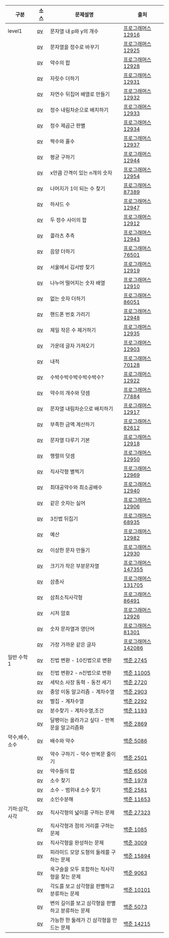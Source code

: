 |구분|소스|문제설명|출처|
|--|--|--|--|
|level1|[py](./level1/12916.py)|문자열 내 p와 y의 개수|[프로그래머스 12916](https://school.programmers.co.kr/learn/courses/30/lessons/12916)|
||[py](./level1/12925.py)|문자열을 정수로 바꾸기|[프로그래머스 12925](https://school.programmers.co.kr/learn/courses/30/lessons/12925)|
||[py](./level1/12928.py)|약수의 합|[프로그래머스 12928](https://school.programmers.co.kr/learn/courses/30/lessons/12928)|
||[py](./level1/12931.py)|자릿수 더하기|[프로그래머스 12931](https://school.programmers.co.kr/learn/courses/30/lessons/12931)|
||[py](./level1/12932.py)|자연수 뒤집어 배열로 만들기|[프로그래머스 12932](https://school.programmers.co.kr/learn/courses/30/lessons/12932)|
||[py](./level1/12933.py)|정수 내림차순으로 배치하기|[프로그래머스 12933](https://school.programmers.co.kr/learn/courses/30/lessons/12933)|
||[py](./level1/12934.py)|정수 제곱근 판별|[프로그래머스 12934](https://school.programmers.co.kr/learn/courses/30/lessons/12934)|
||[py](./level1/12937.py)|짝수와 홀수|[프로그래머스 12937](https://school.programmers.co.kr/learn/courses/30/lessons/12937)|
||[py](./level1/12944.py)|평균 구하기|[프로그래머스 12944](https://school.programmers.co.kr/learn/courses/30/lessons/12944)|
||[py](./level1/12954.py)|x만큼 간격이 있는 n개의 숫자|[프로그래머스 12954](https://school.programmers.co.kr/learn/courses/30/lessons/12954)|
||[py](./level1/87389.py)|나머지가 1이 되는 수 찾기|[프로그래머스 87389](https://school.programmers.co.kr/learn/courses/30/lessons/87389)|
||[py](./level1/12947.py)|하샤드 수|[프로그래머스 12947](https://school.programmers.co.kr/learn/courses/30/lessons/12947)|
||[py](./level1/12912.py)|두 정수 사이의 합|[프로그래머스 12912](https://school.programmers.co.kr/learn/courses/30/lessons/12912)|
||[py](./level1/12943.py)|콜라츠 추측|[프로그래머스 12943](https://school.programmers.co.kr/learn/courses/30/lessons/12943)|
||[py](./level1/76501.py)|음양 더하기|[프로그래머스 76501](https://school.programmers.co.kr/learn/courses/30/lessons/76501)|
||[py](./level1/12919.py)|서울에서 김서방 찾기|[프로그래머스 12919](https://school.programmers.co.kr/learn/courses/30/lessons/12919)|
||[py](./level1/12910.py)|나누어 떨어지는 숫자 배열|[프로그래머스 12910](https://school.programmers.co.kr/learn/courses/30/lessons/12910)|
||[py](./level1/86051.py)|없는 숫자 더하기|[프로그래머스 86051](https://school.programmers.co.kr/learn/courses/30/lessons/86051)|
||[py](./level1/12948.py)|핸드폰 번호 가리기|[프로그래머스 12948](https://school.programmers.co.kr/learn/courses/30/lessons/12948)|
||[py](./level1/12935.py)|제일 작은 수 제거하기|[프로그래머스 12935](https://school.programmers.co.kr/learn/courses/30/lessons/12935)|
||[py](./level1/12903.py)|가운데 글자 가져오기|[프로그래머스 12903](https://school.programmers.co.kr/learn/courses/30/lessons/12903)|
||[py](./level1/70128.py)|내적|[프로그래머스 70128](https://school.programmers.co.kr/learn/courses/30/lessons/70128)|
||[py](./level1/12922.py)|수박수박수박수박수박수?|[프로그래머스 12922](https://school.programmers.co.kr/learn/courses/30/lessons/12922)|
||[py](./level1/77884.py)|약수의 개수와 덧셈|[프로그래머스 77884](https://school.programmers.co.kr/learn/courses/30/lessons/77884)|
||[py](./level1/12917.py)|문자열 내림차순으로 배치하기|[프로그래머스 12917](https://school.programmers.co.kr/learn/courses/30/lessons/12917)|
||[py](./level1/82612.py)|부족한 금액 계산하기|[프로그래머스 82612](https://school.programmers.co.kr/learn/courses/30/lessons/82612)|
||[py](./level1/12918.py)|문자열 다루기 기본|[프로그래머스 12918](https://school.programmers.co.kr/learn/courses/30/lessons/12918)|
||[py](./level1/12950.py)|행렬의 덧셈|[프로그래머스 12950](https://school.programmers.co.kr/learn/courses/30/lessons/12950)|
||[py](./level1/12969.py)|직사각형 별찍기|[프로그래머스 12969](https://school.programmers.co.kr/learn/courses/30/lessons/12969)|
||[py](./level1/12940.py)|최대공약수와 최소공배수|[프로그래머스 12940](https://school.programmers.co.kr/learn/courses/30/lessons/12940)|
||[py](./level1/12906.py)|같은 숫자는 싫어|[프로그래머스 12906](https://school.programmers.co.kr/learn/courses/30/lessons/12906)|
||[py](./level1/68935.py)|3진법 뒤집기|[프로그래머스 68935](https://school.programmers.co.kr/learn/courses/30/lessons/68935)|
||[py](./level1/12982.py)|예산|[프로그래머스 12982](https://school.programmers.co.kr/learn/courses/30/lessons/12982)|
||[py](./level1/12930.py)|이상한 문자 만들기|[프로그래머스 12930](https://school.programmers.co.kr/learn/courses/30/lessons/12930)|
||[py](./level1/147355.py)|크기가 작은 부분문자열|[프로그래머스 147355](https://school.programmers.co.kr/learn/courses/30/lessons/147355)|
||[py](./level1/131705.py)|삼총사|[프로그래머스 131705](https://school.programmers.co.kr/learn/courses/30/lessons/131705)|
||[py](./level1/86491.py)|삼최소직사각형|[프로그래머스 86491](https://school.programmers.co.kr/learn/courses/30/lessons/86491)|
||[py](./level1/12926.py)|시저 암호|[프로그래머스 12926](https://school.programmers.co.kr/learn/courses/30/lessons/12926)|
||[py](./level1/81301.py)|숫자 문자열과 영단어|[프로그래머스 81301](https://school.programmers.co.kr/learn/courses/30/lessons/81301)|
||[py](./level1/142086.py)|가장 가까운 같은 글자|[프로그래머스 142086](https://school.programmers.co.kr/learn/courses/30/lessons/142086)|
|일반 수학 1|[py](./NomalMath/2745.py)|진법 변환 - 10진법으로 변환|[백준 2745](https://www.acmicpc.net/problem/2745)|
||[py](./NomalMath/11005.py)|진법 변환2 - n진법으로 변환|[백준 11005](https://www.acmicpc.net/problem/11005)|
||[py](./NomalMath/2720.py)|세탁소 사장 동혁 - 동전 세기|[백준 2720](https://www.acmicpc.net/problem/2720)|
||[py](./NomalMath/2903.py)|중앙 이동 알고리즘 - 계차수열|[백준 2903](https://www.acmicpc.net/problem/2903)|
||[py](./NomalMath/2292.py)|벌집 - 계차수열|[백준 2292](https://www.acmicpc.net/problem/2292)|
||[py](./NomalMath/1193.py)|분수찾기 - 계차수열,조건|[백준 1193](https://www.acmicpc.net/problem/1193)|
||[py](./NomalMath/2869.py)|달팽이는 올라가고 싶다 - 반복문을 알고리즘화|[백준 2869](https://www.acmicpc.net/problem/2869)|
|약수,배수,소수|[py](./Factor_Multiple/5086.py)|배수와 약수|[백준 5086](https://www.acmicpc.net/problem/5086)|
||[py](./Factor_Multiple/2501.py)|약수 구하기 - 약수 반복문 줄이기|[백준 2501](https://www.acmicpc.net/problem/2501)|
||[py](./Factor_Multiple/6506.py)|약수들의 합|[백준 6506](https://www.acmicpc.net/problem/6506)|
||[py](./Factor_Multiple/1978.py)|소수 찾기|[백준 1978](https://www.acmicpc.net/problem/1978)|
||[py](./Factor_Multiple/2581.py)|소수 - 범위내 소수 찾기|[백준 2581](https://www.acmicpc.net/problem/2581)|
||[py](./Factor_Multiple/11653.py)|소인수분해|[백준 11653](https://www.acmicpc.net/problem/11653)|
|기하:삼각,사각|[py](./geometry_tri-squre/27323.py)|직사각형의 넓이를 구하는 문제|[백준 27323](https://www.acmicpc.net/problem/27323)|
||[py](./geometry_tri-squre/1085.py)|직사각형과 점의 거리를 구하는 문제|[백준 1085](https://www.acmicpc.net/problem/1085)|
||[py](./geometry_tri-squre/3009.py)|직사각형을 완성하는 문제|[백준 3009](https://www.acmicpc.net/problem/3009)|
||[py](./geometry_tri-squre/15894.py)|피라미드 모양 도형의 둘레를 구하는 문제|[백준 15894](https://www.acmicpc.net/problem/15894)|
||[py](./geometry_tri-squre/9063.py)|옥구슬을 모두 포함하는 직사각형을 찾는 문제|[백준 9063](https://www.acmicpc.net/problem/9063)|
||[py](./geometry_tri-squre/10101.py)|각도를 보고 삼각형을 판별하고 분류하는 문제|[백준 10101](https://www.acmicpc.net/problem/10101)|
||[py](./geometry_tri-squre/5073.py)|변의 길이를 보고 삼각형을 판별하고 분류하는 문제|[백준 5073](https://www.acmicpc.net/problem/5073)|
||[py](./geometry_tri-squre/14215.py)|가능한 한 둘레가 긴 삼각형을 만드는 문제|[백준 14215](https://www.acmicpc.net/problem/14215)|

